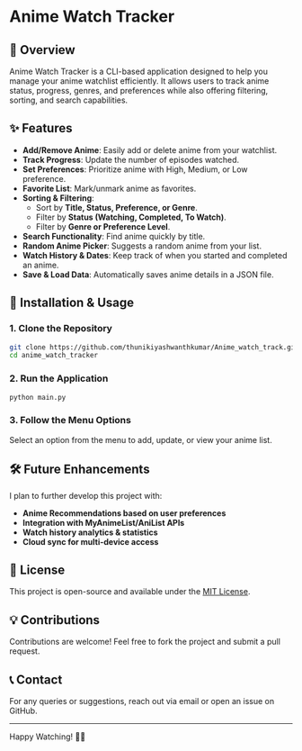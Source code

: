 # Anime Watch Tracker

## 📌 Overview
Anime Watch Tracker is a CLI-based application designed to help you manage your anime watchlist efficiently. It allows users to track anime status, progress, genres, and preferences while also offering filtering, sorting, and search capabilities.

## ✨ Features
- **Add/Remove Anime**: Easily add or delete anime from your watchlist.
- **Track Progress**: Update the number of episodes watched.
- **Set Preferences**: Prioritize anime with High, Medium, or Low preference.
- **Favorite List**: Mark/unmark anime as favorites.
- **Sorting & Filtering**:
  - Sort by **Title, Status, Preference, or Genre**.
  - Filter by **Status (Watching, Completed, To Watch)**.
  - Filter by **Genre or Preference Level**.
- **Search Functionality**: Find anime quickly by title.
- **Random Anime Picker**: Suggests a random anime from your list.
- **Watch History & Dates**: Keep track of when you started and completed an anime.
- **Save & Load Data**: Automatically saves anime details in a JSON file.

## 🚀 Installation & Usage
### **1. Clone the Repository**
```bash
git clone https://github.com/thunikiyashwanthkumar/Anime_watch_track.git
cd anime_watch_tracker
```
### **2. Run the Application**
```bash
python main.py
```
### **3. Follow the Menu Options**
Select an option from the menu to add, update, or view your anime list.

## 🛠️ Future Enhancements
I plan to further develop this project with:
- **Anime Recommendations based on user preferences**
- **Integration with MyAnimeList/AniList APIs**
- **Watch history analytics & statistics**
- **Cloud sync for multi-device access**

## 📄 License
This project is open-source and available under the [MIT License](LICENSE).

## 💡 Contributions
Contributions are welcome! Feel free to fork the project and submit a pull request.

## 📞 Contact
For any queries or suggestions, reach out via email or open an issue on GitHub.

---

Happy Watching! 🎥🍿
